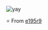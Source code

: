 ![yay](https://raw.githubusercontent.com/urbanisierung/urbanisierung/master/that-was-more-work-than-i-thought.svg)

⭐️ From [e195r9](https://github.com/e195r9)
